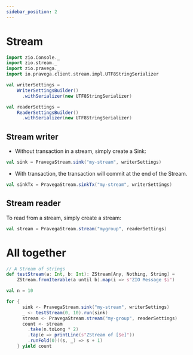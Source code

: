 ```yaml
---
sidebar_position: 2
---
```

# Stream

```scala mdoc:invisible
import zio.Console._
import zio.stream._
import zio.pravega._
import io.pravega.client.stream.impl.UTF8StringSerializer

val writerSettings =
    WriterSettingsBuilder()
      .withSerializer(new UTF8StringSerializer)

val readerSettings =
    ReaderSettingsBuilder()
      .withSerializer(new UTF8StringSerializer)


```

## Stream writer

* Without transaction in a stream, simply create a Sink:

```scala mdoc:silent
val sink = PravegaStream.sink("my-stream", writerSettings)
```
* With transaction, the transaction will commit at the end of the Stream.

```scala mdoc:silent
val sinkTx = PravegaStream.sinkTx("my-stream", writerSettings)
```

## Stream reader

To read from a stream, simply create a stream:

```scala mdoc:silent
val stream = PravegaStream.stream("mygroup", readerSettings)
```


# All together 


```scala mdoc:silent
// A Stream of strings
def testStream(a: Int, b: Int): ZStream[Any, Nothing, String] =
    ZStream.fromIterable(a until b).map(i => s"ZIO Message $i")

val n = 10

for {
      sink <- PravegaStream.sink("my-stream", writerSettings)
      _ <- testStream(0, 10).run(sink)
      stream <- PravegaStream.stream("my-group", readerSettings)
      count <- stream
        .take(n.toLong * 2)
        .tap(e => printLine(s"ZStream of [$e]"))
        .runFold(0)((s, _) => s + 1)
    } yield count
```